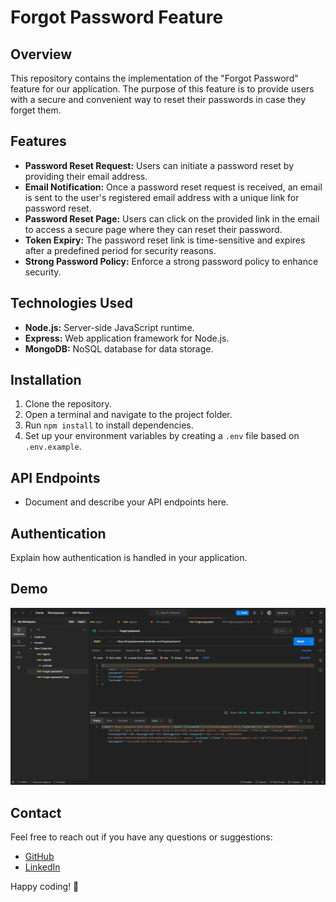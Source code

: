 # Forgot Password Feature

## Overview

This repository contains the implementation of the "Forgot Password" feature for our application. The purpose of this feature is to provide users with a secure and convenient way to reset their passwords in case they forget them.

## Features

- **Password Reset Request:** Users can initiate a password reset by providing their email address.
- **Email Notification:** Once a password reset request is received, an email is sent to the user's registered email address with a unique link for password reset.
- **Password Reset Page:** Users can click on the provided link in the email to access a secure page where they can reset their password.
- **Token Expiry:** The password reset link is time-sensitive and expires after a predefined period for security reasons.
- **Strong Password Policy:** Enforce a strong password policy to enhance security.


## Technologies Used

- **Node.js:** Server-side JavaScript runtime.
- **Express:** Web application framework for Node.js.
- **MongoDB:** NoSQL database for data storage.

## Installation

1. Clone the repository.
2. Open a terminal and navigate to the project folder.
3. Run `npm install` to install dependencies.
4. Set up your environment variables by creating a `.env` file based on `.env.example`.

## API Endpoints

- Document and describe your API endpoints here.

## Authentication

Explain how authentication is handled in your application.

## Demo
![image](./images/screenshot.png)


## Contact

Feel free to reach out if you have any questions or suggestions:

- [GitHub](https://github.com/Pandiaraj-22)
- [LinkedIn](https://www.linkedin.com/in/pandiaraj-m-4531b6285)

Happy coding! 🚀
